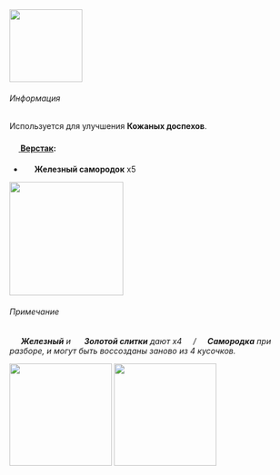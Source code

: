 <img src="https://i.imgur.com/9PqQO6q.png" width="128">

###### Информация
Используется для улучшения **Кожаных доспехов**.

#### [<img src="https://gamepedia.cursecdn.com/minecraft_gamepedia/0/07/Crafting_Table_JE4.png" width="16"> **Верстак**](https://github.com/SoSeDiK-Universe/Wiki/wiki/Верстак):

- <img src="https://gamepedia.cursecdn.com/minecraft_gamepedia/e/e7/Iron_Nugget.png" width="16"> **Железный самородок** x5

<img src="https://i.imgur.com/SuzCi98.png" width="200">

###### Примечание
*<img src="https://gamepedia.cursecdn.com/minecraft_gamepedia/0/0a/Iron_Ingot.png" width="16"> **Железный** и <img src="https://gamepedia.cursecdn.com/minecraft_gamepedia/2/22/Gold_Ingot.png" width="16"> **Золотой слитки** дают x4 <img src="https://gamepedia.cursecdn.com/minecraft_gamepedia/e/e7/Iron_Nugget.png" width="16">/<img src="https://gamepedia.cursecdn.com/minecraft_gamepedia/c/cf/Gold_Nugget.png" width="16"> **Самородка** при разборе, и могут быть воссозданы заново из 4 кусочков.*

<img src="https://i.imgur.com/lnYXSVp.png" width="180"> <img src="https://i.imgur.com/NA5ePIy.png" width="180">